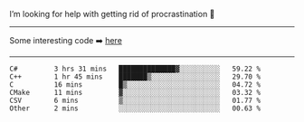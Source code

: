 I’m looking for help with getting rid of procrastination 🤔

-----

Some interesting code :arrow_right: [here](https://github.com/zhen8838/playground)

-----

<!--START_SECTION:waka-->

```text
C#         3 hrs 31 mins   ██████████████▓░░░░░░░░░░   59.22 %
C++        1 hr 45 mins    ███████▒░░░░░░░░░░░░░░░░░   29.70 %
C          16 mins         █▒░░░░░░░░░░░░░░░░░░░░░░░   04.72 %
CMake      11 mins         ▓░░░░░░░░░░░░░░░░░░░░░░░░   03.32 %
CSV        6 mins          ▒░░░░░░░░░░░░░░░░░░░░░░░░   01.77 %
Other      2 mins          ░░░░░░░░░░░░░░░░░░░░░░░░░   00.63 %
```

<!--END_SECTION:waka-->

<!--
**zhen8838/zhen8838** is a ✨ _special_ ✨ repository because its `README.md` (this file) appears on your GitHub profile.

Here are some ideas to get you started:

- 🔭 I’m currently working on ...
- 🌱 I’m currently learning ...
- 👯 I’m looking to collaborate on ...
 ...
- 💬 Ask me about ...
- 📫 How to reach me: ...
- 😄 Pronouns: ...
- ⚡ Fun fact: ...
-->
